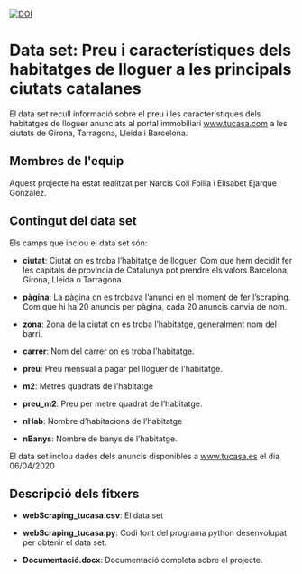 [![DOI](https://zenodo.org/badge/249462822.svg)](https://zenodo.org/badge/latestdoi/249462822)
# Data set: Preu i característiques dels habitatges de lloguer a les principals ciutats catalanes
El data set recull informació sobre el preu i les característiques dels habitatges de lloguer anunciats al portal immobiliari www.tucasa.com a les ciutats de Girona, Tarragona, Lleida i Barcelona.

## Membres de l'equip
Aquest projecte ha estat realitzat per Narcís Coll Follia i Elisabet Ejarque Gonzalez.

## Contingut del data set
Els camps que inclou el data set són:

- **ciutat**: Ciutat on es troba l’habitatge de lloguer. Com que hem decidit fer les capitals de província de Catalunya pot prendre els valors Barcelona, Girona, Lleida o Tarragona.

- **pàgina**: La pàgina on es trobava l’anunci en el moment de fer l’scraping. Com que hi ha 20 anuncis per pàgina, cada 20 anuncis canvia de nom. 

- **zona**: Zona de la ciutat on es troba l’habitatge, generalment nom del barri.

- **carrer**: Nom del carrer on es troba l’habitatge.

- **preu**: Preu mensual a pagar pel lloguer de l’habitatge.

- **m2**: Metres quadrats de l’habitatge 

- **preu_m2**: Preu per metre quadrat de l’habitatge.

- **nHab**: Nombre d’habitacions de l’habitatge

- **nBanys**: Nombre de banys de l’habitatge.

El data set inclou dades dels anuncis disponibles a www.tucasa.es el dia 06/04/2020

## Descripció dels fitxers

- **webScraping_tucasa.csv**: El data set

- **webScraping_tucasa.py**: Codi font del programa python desenvolupat per obtenir el data set.

- **Documentació.docx**: Documentació completa sobre el projecte.
